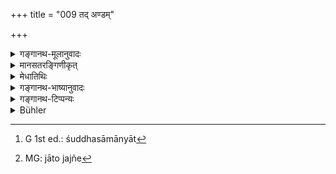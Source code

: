 +++
title = "009 तद् अण्डम्"

+++

<details><summary>गङ्गानथ-मूलानुवादः</summary>

That became the golden egg, resplendent like the Sun; in that (egg) he (Hiraṇyagarbha) himself was born as Brahmā, the ‘Grand-father’ of the whole world.—(9)
</details>

<details><summary>मानसतरङ्गिणीकृत्</summary>

The seed became the golden egg that glowed with a thousand rays; in that emerged brahmA, out of whom the whole universe has sprung.
</details>

<details><summary>मेधातिथिः</summary>

प्रथमं प्रधानं सर्वतोभवं मृद्रूपं संपद्यते । हिरण्यगर्भवीर्यसंयोगात् काठिन्यं प्रतिपद्यते । **तद् अण्डं** सम्**अभवद्** इत्य् उच्यते । हेम्न इदं **हैमं** स्वर्णमयम् इत्य् अर्थः । अंशुसामान्यात्[^२७] तस्य सुवर्णमयस्य । <u>ननु</u> नागमिको ऽयम् अर्थः, न चात्र इवशब्दः श्रूयते, तत्र कथम् उपचारतो व्याख्यानम् असति प्रमाणान्तरे । <u>उच्यते</u> । वक्ष्यति "ताभ्यां स शकलाभ्यां तु दिवं भूमिं च निर्ममे" (म्ध् १.१३) इति । इयं च भूमिर् मृन्मयी न सर्वतः सुवर्णमयीत्य् अत उपचार आश्रितः । **सहस्रांशुर्** आदित्य इत्य् अर्थः । अंशवो रश्मयस् तत्तुल्या प्रभा दीप्तिस् तस्याण्डस्य । **तस्मिन्न्** अण्डे **स्वयं ब्रह्मा जज्ञे** जातो[^२८] संभूतः । ब्रह्मा हिरण्यगर्भ एव । स्वयम् इति उक्तार्थम् । योगशक्त्या प्रग्गृहीतं शरीरं परित्यज्यान्तरण्डम् अनुप्राविशत् । अथ वाशरीर एवापः ससर्ज । ततो ऽन्तरण्डं स्वशरीरं जग्राह । 


[^२८]:
     MG: jāto jajñe


[^२७]:
     G 1st ed.: śuddhasāmānyāt

- अथ वान्यो "यो ऽसौ" (म्ध् १.७) इत्य् अत्र निर्दिष्टः अन्यश् चायम् अण्डजो ब्रह्मेति । तथा च वक्ष्यति "तद्विसृष्टः" (म्ध् १.११) इति । तेनेष्वरेण सृष्टः । <u>कथं</u> तर्हि स्वयं जज्ञे स्वयंभूतश् च तत्र ब्रह्मोच्यते । <u>नैष दोषः</u> । पितृनाम्ना पुत्रो व्यपदिश्यते । "आत्मा हि जज्ञ आत्मनः" इति । अनिदंपरेभ्य आगमेभ्यो लिखितम् आचार्येण, न चात्राभिनिवेष्टव्यम् । "स एव स्वयं जायताम् अन्यो वा तेन सृज्यताम्" इति न धर्माभिधान उपयुज्यत इत्य् उक्तम् । **सर्वलोकानां पितामह** इति संज्ञा । तस्योपचारतो ऽवास्तवदृष्टत्वात् पितुर् अपि सकाशाद् अधिकः पितामहः पूज्यः ॥ १.९ ॥
</details>

<details><summary>गङ्गानथ-भाष्यानुवादः</summary>

First of all Primordial Matter develops in the form of Clay; *i.e*., on account of the contact of Hiraṇyagarbha’s ‘seed,’ it become solidified; and this is what is described as having become an ‘*egg*.’—‘Golden,’ gold, made up of gold; *i.e*., in its brilliance it resembled the thing made of gold.

“But this statement (that the egg was of gold) is contained in the scriptures, and we do not find any such term as ‘like’ or ‘resembling’ (which would have justified the interpretation of ‘golden’ as
*resembling* *gold*),—how then can we, in the absence of any other
authority, explain the term figuratively?”

Our answer to the question is as follows:—Later on we find the statement—‘by means of the two forces, he created Heaven and Earth’ (Verse 13); and as a matter of fact, this Earth is found to consist of clay, and not of gold entirely; and it is in view of this fact that we have taken the epithet ‘golden’ figuratively.

‘*Sahasrāṃśuḥ*,’ lit. ‘thousand-rayed,’ is the Sun;—‘*aṃśu*’ means
*rays*; and the resplendence of the egg was like that of the rays of the
Sun.

‘*In that egg he himself was born*,’ came into existence, *as Brahmā*,’—Brahmā is Hiraṇyagarbha himself;—the exact signification of the term ‘himself’ has already been explained; the meaning is that he had originally (as Hiraṇyagarbha) assumed a body by the force of occult powers, he gave up that body and entered within the egg.—Or, it may be that when he created water, Hiraṇyagarbha had no body, hence he took up a body within the egg.—Or again, the being spoken of as ‘he who’ (in verse 7) was different from the Brahmā who is described here as being born in the egg; this would be in keeping with what is going to be stated (in verse 11) in regard to the latter being ‘created by him,’
*i.e*., created by the Supreme Lord (described in verse 7).

“But (under this last explanation) how could he be said to be ‘himself born?’—and the text apparently speaks, as ‘Brahmā,’ of him who was ‘*himself born*’ (in the egg).”

This does not affect the position; the son is often called by the name of the Father, when he is described as the ‘self being born out of itself.’

The fact of the matter however is that what the Teacher has asserted is based upon scriptural texts, which have no bearing upon the matter at all \[for being mere *Arthavāda*, they are not meant to describe what is directly expressed by the words\]; so Unit we need not lay stress upon what is said (in the text) in this connection; specially because, so far as the expounding of Duties is concerned, it does not matter at all whether Hiraṇyagarbha himself was born in the egg, or he created some other being.

‘*The grand-father of the whole world*’—is a proper name, applied figuratively. That it has to be taken so is proved by the fact that the Being described is not literally the ‘Grandfather’ of the people; what the attributing of this proper name is meant to indicate is that the being described is an object of great reverence, the term ‘Grand-father’ being chosen, because the Grand-father commands greater reverence than even the Father. (9).
</details>

<details><summary>गङ्गानथ-टिप्पन्यः</summary>

Burnell remarks that this ‘Egg’ does not belong to the Sāṅkhya philosophy. The explanation of this, in accordance with that philosophy, is thus given by Medhātithi, under verse 11—‘*Sarvataḥ pradhānaṃ pṛthivyādibhūtotpattau kāṭhinyameti aṇḍarūpam sampadyate*.’

*Haimam*—The commentators are agreed that this is used figuratively, in
the sense of *pure* or *brilliant*.

*Jajñe svayam Brahmā*—(a) ‘He himself was born as Brahmā’, or (b)
‘Brahmā himself was born.’

There has been a great deal of confusion in the mind of modern scholars in connection with the ‘Golden Egg’,—much of which would have been avoided if the figurative character of the term had been recognised.

*Medhātithi* P. 11. l. 22 ‘*Anidamparebhyaḥ*—& c.’—Cf. what has been
said in the Bhāṣya on verse 5, to the effect that ‘the process of creation here described is in some places in agreement with the Purāṇas, while in others, in accordance with the doctrine of the Saṅkhyas.’ It is this want of consistency that has led Medhātithi to regard the whole of this discourse as purely ‘*arthavāda*.’
</details>

<details><summary>Bühler</summary>

009	That (seed) became a golden egg, in brilliancy equal to the sun; in that (egg) he himself was born as Brahman, the progenitor of the whole world.
</details>
